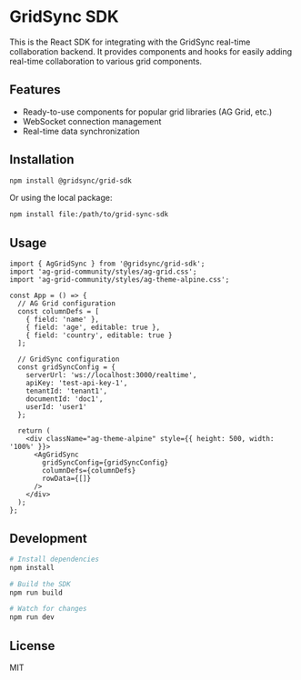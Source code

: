 # GridSync SDK

This is the React SDK for integrating with the GridSync real-time collaboration backend. It provides components and hooks for easily adding real-time collaboration to various grid components.

## Features

- Ready-to-use components for popular grid libraries (AG Grid, etc.)
- WebSocket connection management
- Real-time data synchronization

## Installation

```bash
npm install @gridsync/grid-sdk
```

Or using the local package:

```bash
npm install file:/path/to/grid-sync-sdk
```

## Usage

```tsx
import { AgGridSync } from '@gridsync/grid-sdk';
import 'ag-grid-community/styles/ag-grid.css';
import 'ag-grid-community/styles/ag-theme-alpine.css';

const App = () => {
  // AG Grid configuration
  const columnDefs = [
    { field: 'name' },
    { field: 'age', editable: true },
    { field: 'country', editable: true }
  ];

  // GridSync configuration
  const gridSyncConfig = {
    serverUrl: 'ws://localhost:3000/realtime',
    apiKey: 'test-api-key-1',
    tenantId: 'tenant1',
    documentId: 'doc1',
    userId: 'user1'
  };

  return (
    <div className="ag-theme-alpine" style={{ height: 500, width: '100%' }}>
      <AgGridSync
        gridSyncConfig={gridSyncConfig}
        columnDefs={columnDefs}
        rowData={[]}
      />
    </div>
  );
};
```

## Development

```bash
# Install dependencies
npm install

# Build the SDK
npm run build

# Watch for changes
npm run dev
```

## License

MIT 